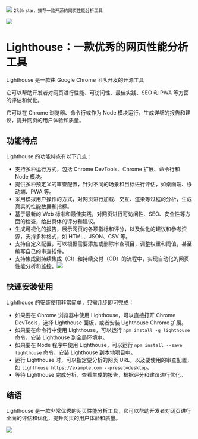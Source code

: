 <img src="/assets/image/240219-lighthouse-1.png" style="max-width: 70%; height: auto;">
<small>27.6k star，推荐一款开源的网页性能分析工具</small>



![](/assets/image/240219-lighthouse-1.png)


# Lighthouse：一款优秀的网页性能分析工具

Lighthouse 是一款由 Google Chrome 团队开发的开源工具

它可以帮助开发者对网页进行性能、可访问性、最佳实践、SEO 和 PWA 等方面的评估和优化。

它可以在 Chrome 浏览器、命令行或作为 Node 模块运行，生成详细的报告和建议，提升网页的用户体验和质量。

## 功能特点

Lighthouse 的功能特点有以下几点：

- 支持多种运行方式，包括 Chrome DevTools、Chrome 扩展、命令行和 Node 模块。
- 提供多种预定义的审查配置，针对不同的场景和目标进行评估，如桌面端、移动端、PWA 等。
- 采用模拟用户操作的方式，对网页进行加载、交互、渲染等过程的分析，生成真实的性能数据和指标。
- 基于最新的 Web 标准和最佳实践，对网页进行可访问性、SEO、安全性等方面的检查，给出具体的评分和建议。
- 生成可视化的报告，展示网页的各项指标和评分，以及优化的建议和参考资源，支持多种格式，如 HTML、JSON、CSV 等。
- 支持自定义配置，可以根据需要添加或删除审查项目，调整权重和阈值，甚至编写自己的审查插件。
- 支持集成到持续集成（CI）和持续交付（CD）的流程中，实现自动化的网页性能分析和监控。![](/assets/image/240219-lighthouse-2.png)

## 快速安装使用

Lighthouse 的安装使用非常简单，只需几步即可完成：

- 如果要在 Chrome 浏览器中使用 Lighthouse，可以直接打开 Chrome DevTools，选择 Lighthouse 面板，或者安装 Lighthouse Chrome 扩展。
- 如果要在命令行中使用 Lighthouse，可以运行 `npm install -g lighthouse` 命令，安装 Lighthouse 到全局环境中。
- 如果要在 Node 程序中使用 Lighthouse，可以运行 `npm install --save lighthouse` 命令，安装 Lighthouse 到本地项目中。
- 运行 Lighthouse 时，可以指定要分析的网页 URL，以及要使用的审查配置，如 `lighthouse https://example.com --preset=desktop`。
- 等待 Lighthouse 完成分析，查看生成的报告，根据评分和建议进行优化。



## 结语

Lighthouse 是一款非常优秀的网页性能分析工具，它可以帮助开发者对网页进行全面的评估和优化，提升网页的用户体验和质量。



![](/assets/image/240219-lighthouse-3.png)
